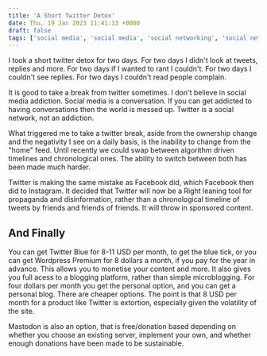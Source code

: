 ```yaml
---
title: 'A Short Twitter Detox'
date: Thu, 19 Jan 2023 11:41:13 +0000
draft: false
tags: ['social media', 'social media', 'social networking', 'social networks', 'twitter', 'twitter']
---
```


I took a short twitter detox for two days. For two days I didn't look at tweets, replies and more. For two days if I wanted to rant I couldn't. For two days I couldn't see replies. For two days I couldn't read people complain.

It is good to take a break from twitter sometimes. I don't believe in social media addiction. Social media is a conversation. If you can get addicted to having conversations then the world is messed up. Twitter is a social network, not an addiction.

What triggered me to take a twitter break, aside from the ownership change and the negativity I see on a daily basis, is the inability to change from the "home" feed. Until recently we could swap between algorithm driven timelines and chronological ones. The ability to switch between both has been made much harder.

Twitter is making the same mistake as Facebook did, which Facebook then did to Instagram. It decided that Twitter will now be a Right leaning tool for propaganda and disinformation, rather than a chronological timeline of tweets by friends and friends of friends. It will throw in sponsored content.

And Finally
-----------

You can get Twitter Blue for 8-11 USD per month, to get the blue tick, or you can get Wordpress Premium for 8 dollars a month, if you pay for the year in advance. This allows you to monetise your content and more. It also gives you full acess to a blogging platform, rather than simple microblogging. For four dollars per month you get the personal option, and you can get a personal blog. There are cheaper options. The point is that 8 USD per month for a product like Twitter is extortion, especially given the volatility of the site.

Mastodon is also an option, that is free/donation based depending on whether you choose an existing server, implement your own, and whether enough donations have been made to be sustainable.